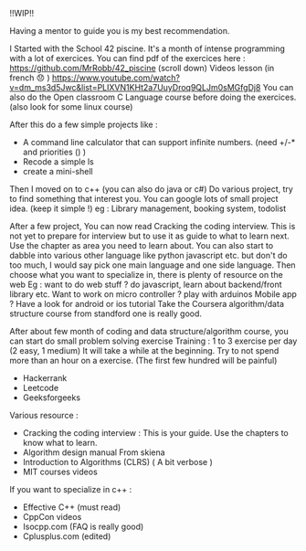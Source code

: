 !!WIP!!

Having a mentor to guide you is my best recommendation.

I Started with the School 42 piscine. It's a month of intense programming with a lot of exercices.
You can find pdf of the exercices here : https://github.com/MrRobb/42_piscine (scroll down)
Videos lesson (in french :disappointed: ) https://www.youtube.com/watch?v=dm_ms3d5Jwc&list=PLIXVN1KHt2a7UuyDroq9QLJm0sMGfgDj8
You can also do the Open classroom C Language course before doing the exercices. (also look for some linux course)

After this do a few simple projects like :
- A command line calculator that can support infinite numbers. (need +/-* and priorities () )
- Recode a simple ls
- create a mini-shell

Then I moved on to c++ (you can also do java or c#)
Do various project, try to find something that interest you. You can google lots of small project idea. (keep it simple !)
eg : Library management, booking system, todolist

After a few project,
You can now read Cracking the coding interview. This is not yet to prepare for interview but to use it as guide to what to learn next.
Use the chapter as area you need to learn about.
You can also start to dabble into various other language like python javascript etc.
but don't do too much, I would say pick one main language and one side language.
Then choose what you want to specialize in, there is plenty of resource on the web
Eg : want to do web stuff ? do javascript, learn about backend/front  library etc.
Want to work on micro controller ? play with arduinos
Mobile app ? Have a look for android or ios tutorial
Take the Coursera algorithm/data structure course from standford one is really good.

After about few month of coding and data structure/algorithm course, you can start do small problem solving exercise
Training : 1 to 3 exercise per day (2 easy, 1 medium)
It will take a while at the beginning. Try to not spend more than an hour on a exercise. (The first few hundred will be painful)
- Hackerrank
- Leetcode
- Geeksforgeeks

Various resource :
- Cracking the coding interview : This is your guide. Use the chapters to know what to learn.
- Algorithm design manual  From skiena
- Introduction to Algorithms (CLRS) ( A bit verbose )
- MIT courses videos

If you want to specialize in c++ :
- Effective C++ (must read)
- CppCon videos
- Isocpp.com (FAQ is really good)
- Cplusplus.com (edited) 
